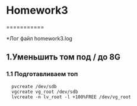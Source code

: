# Homework3
===========

*Лог файл homework3.log

 ## 1.Уменьшить том под / до 8G
 
   ### 1.1 Подготавливаем топ
  
      pvcreate /dev/sdb
      vgcreate vg_root /dev/sdb
      lvcreate -n lv_root -l +100%FREE /dev/vg_root
